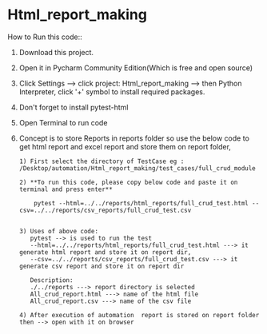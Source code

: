 # Html_report_making

How to Run this code::
1) Download this project.

2) Open it in Pycharm Community Edition(Which is free and open source)

3) Click Settings --> click project: Html_report_making --> then Python Interpreter,
   click '+' symbol to install required packages.
   
4) Don't forget to install pytest-html

5) Open Terminal to run code

6) Concept is to store Reports in reports folder so use the below code to get html report and excel report and store them on report folder,
 
       1) First select the directory of TestCase eg : /Desktop/automation/Html_report_making/test_cases/full_crud_module

       2) **To run this code, please copy below code and paste it on terminal and press enter** 

           pytest --html=../../reports/html_reports/full_crud_test.html --csv=../../reports/csv_reports/full_crud_test.csv
          
   
       3) Uses of above code:
          pytest --> is used to run the test 
          --html=../../reports/html_reports/full_crud_test.html ---> it generate html report and store it on report dir,
          --csv=../../reports/csv_reports/full_crud_test.csv ---> it generate csv report and store it on report dir
         
          Description: 
          ./../reports ---> report directory is selected
          All_crud_report.html ---> name of the html file   
          All_crud_report.csv ---> name of the csv file 

       4) After execution of automation  report is stored on report folder then --> open with it on browser
       

    

